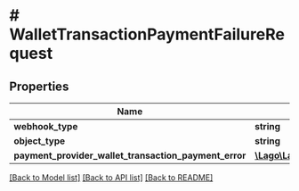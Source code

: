 # # WalletTransactionPaymentFailureRequest

## Properties

Name | Type | Description | Notes
------------ | ------------- | ------------- | -------------
**webhook_type** | **string** |  |
**object_type** | **string** |  |
**payment_provider_wallet_transaction_payment_error** | [**\Lago\LagoPhpClient\Model\WalletTransactionPaymentFailureObject**](WalletTransactionPaymentFailureObject.md) |  |

[[Back to Model list]](../../README.md#models) [[Back to API list]](../../README.md#endpoints) [[Back to README]](../../README.md)
